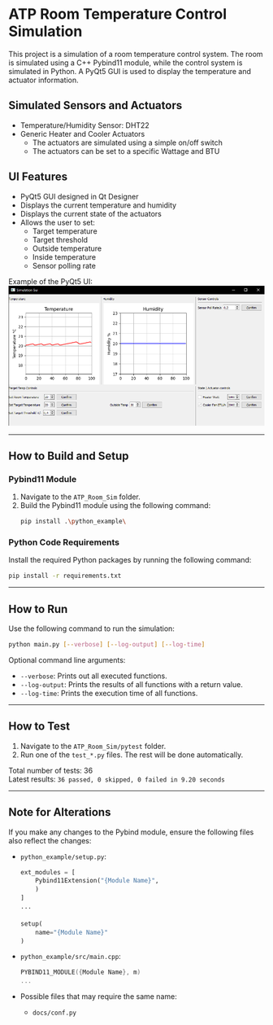 # ATP Room Temperature Control Simulation

This project is a simulation of a room temperature control system. The room is simulated using a C++ Pybind11 module, while the control system is simulated in Python. A PyQt5 GUI is used to display the temperature and actuator information.

## Simulated Sensors and Actuators
- Temperature/Humidity Sensor: DHT22
- Generic Heater and Cooler Actuators
    - The actuators are simulated using a simple on/off switch
    - The actuators can be set to a specific Wattage and BTU

## UI Features
- PyQt5 GUI designed in Qt Designer
- Displays the current temperature and humidity
- Displays the current state of the actuators
- Allows the user to set:
    - Target temperature
    - Target threshold
    - Outside temperature
    - Inside temperature
    - Sensor polling rate

Example of the PyQt5 UI:  
![UI](Img/ExampleUI.png)

---

## How to Build and Setup

### Pybind11 Module
1. Navigate to the `ATP_Room_Sim` folder.
2. Build the Pybind11 module using the following command:
    ```bash
    pip install .\python_example\
    ```

### Python Code Requirements
Install the required Python packages by running the following command:
```bash
pip install -r requirements.txt
```

---

## How to Run
Use the following command to run the simulation:
```bash
python main.py [--verbose] [--log-output] [--log-time]
```

Optional command line arguments:
- `--verbose`: Prints out all executed functions.
- `--log-output`: Prints the results of all functions with a return value.
- `--log-time`: Prints the execution time of all functions.

---

## How to Test
1. Navigate to the `ATP_Room_Sim/pytest` folder.
2. Run one of the `test_*.py` files.
   The rest will be done automatically.

Total number of tests: 36  
Latest results: `36 passed, 0 skipped, 0 failed in 9.20 seconds`

---

## Note for Alterations
If you make any changes to the Pybind module, ensure the following files also reflect the changes:
- `python_example/setup.py`:
  ```python
  ext_modules = [
      Pybind11Extension("{Module Name}",
      )
  ]
  ...
  
  setup(
      name="{Module Name}"
  )
  ```

- `python_example/src/main.cpp`:
  ```cpp
  PYBIND11_MODULE({Module Name}, m)
  ...
  ```

- Possible files that may require the same name:
  - `docs/conf.py`